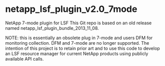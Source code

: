 # netapp_lsf_plugin_v2.0_7mode
NetApp 7-mode plugin for LSF
This Git repo is based on an old release named netapp_lsf_plugin_bundle_2013_11_08.

NOTE: this is essentially an obsolete plug in 7-mode and users DFM for monitoring collection.  DFM and 7-mode are no longer supported.  The intention of this project is to retain prior art and to use this code to develop an LSF resource manager for current NetApp products using publicly available API calls.
